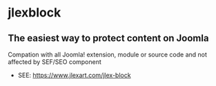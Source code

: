 # jlexblock
The easiest way to protect content on Joomla
---------
Compation with all Joomla! extension, module or source code and not affected by SEF/SEO component
* SEE: https://www.jlexart.com/jlex-block

